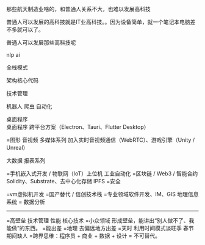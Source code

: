 

那些航天制造业啥的，和普通人关系不大，也难以发展高科技

普通人可以发展的高科技就是IT业高科技。。因为设备简单，就一个笔记本电脑差不多就可以了。

普通人可以发展那些高科技呢


  nlp ai

全栈模式

架构核心代码

技术管理

机器人 爬虫 自动化

桌面程序  
桌面程序	跨平台方案（Electron、Tauri、Flutter Desktop）

=图形 音视频 多媒体系列
加入实时音视频通信（WebRTC）、游戏引擎（Unity / Unreal）

大数据 报表系列

=手机嵌入式开发 / 物联网（IoT）上位机  工业自动化
=区块链 / Web3 / 智能合约	Solidity、Substrate、去中心化存储 IPFS
=安全

=vm虚拟机开发
=国产替代 / 信创技术栈
=专业领域软件开发、IM、GIS 地理信息系统
= 数据分析


---------------
=高壁垒  技术管理  性能 核心技术
=小众领域
形成壁垒，能讲出“别人做不了、我能做”的东西。
=能出差
=地理 去偏远地方出差
=天时 利用时间模式淡旺季  春节期间缺人
=跨界思维：程序员 + 商业 + 数据 + 设计 = 不可替代。
